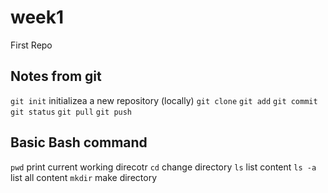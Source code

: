 # week1
First Repo

## Notes from git

`git init` initializea a new repository (locally)
`git clone`
`git add`
`git commit`
`git status`
`git pull`
`git push`
## Basic Bash command
`pwd` print current working direcotr
`cd` change directory
`ls` list content
`ls -a` list all content
`mkdir` make directory
